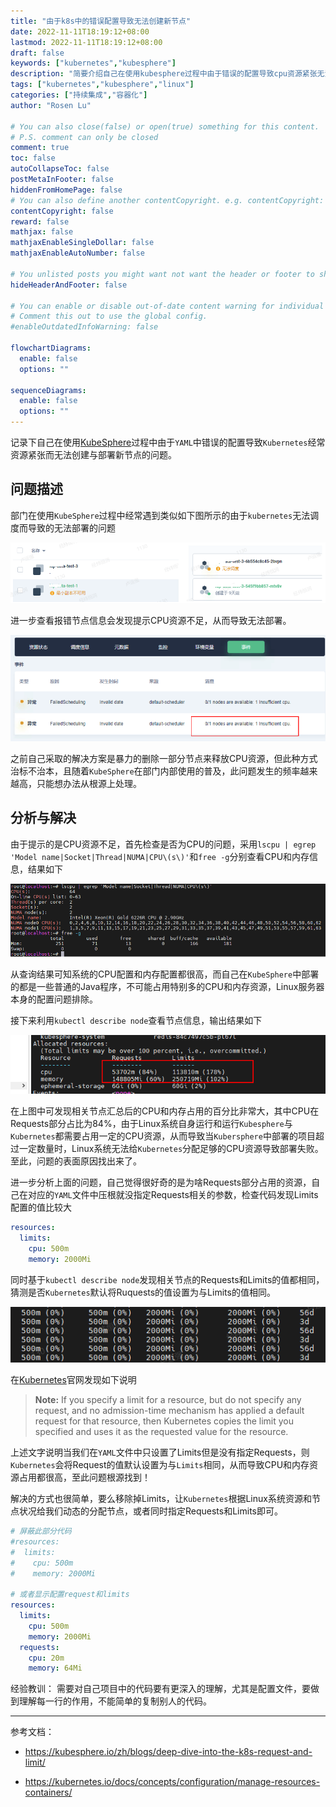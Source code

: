 ```yaml
---
title: "由于k8s中的错误配置导致无法创建新节点"
date: 2022-11-11T18:19:12+08:00
lastmod: 2022-11-11T18:19:12+08:00
draft: false
keywords: ["kubernetes","kubesphere"]
description: "简要介绍自己在使用kubesphere过程中由于错误的配置导致cpu资源紧张无法创建新节点的问题"
tags: ["kubernetes","kubesphere","linux"]
categories: ["持续集成","容器化"]
author: "Rosen Lu"

# You can also close(false) or open(true) something for this content.
# P.S. comment can only be closed
comment: true
toc: false
autoCollapseToc: false
postMetaInFooter: false
hiddenFromHomePage: false
# You can also define another contentCopyright. e.g. contentCopyright: "This is another copyright."
contentCopyright: false
reward: false
mathjax: false
mathjaxEnableSingleDollar: false
mathjaxEnableAutoNumber: false

# You unlisted posts you might want not want the header or footer to show
hideHeaderAndFooter: false

# You can enable or disable out-of-date content warning for individual post.
# Comment this out to use the global config.
#enableOutdatedInfoWarning: false

flowchartDiagrams:
  enable: false
  options: ""

sequenceDiagrams: 
  enable: false
  options: ""
---
```


记录下自己在使用[KubeSphere](https://kubesphere.io/)过程中由于`YAML`中错误的配置导致`Kubernetes`经常资源紧张而无法创建与部署新节点的问题。

<!--more-->

## 问题描述

部门在使用`KubeSphere`过程中经常遇到类似如下图所示的由于`kubernetes`无法调度而导致的无法部署的问题

![kubesphere部署失败](/blog_img/k8s/cpu-resource-not-enough-due-to-invalid-k8s-config/kubesphere-can-not-deploy-error.png "kubesphere部署失败") 

进一步查看报错节点信息会发现提示CPU资源不足，从而导致无法部署。

![内存不足导致k8s无法调度](/blog_img/k8s/cpu-resource-not-enough-due-to-invalid-k8s-config/kubesphere-insufficient-cpu.png "内存不足导致k8s无法调度") 

之前自己采取的解决方案是暴力的删除一部分节点来释放CPU资源，但此种方式治标不治本，且随着`KubeSphere`在部门内部使用的普及，此问题发生的频率越来越高，只能想办法从根源上处理。

## 分析与解决

由于提示的是CPU资源不足，首先检查是否为CPU的问题，采用`lscpu | egrep 'Model name|Socket|Thread|NUMA|CPU\(s\)'`和`free -g`分别查看CPU和内存信息，结果如下

![服务器CPU和内存信息](/blog_img/k8s/cpu-resource-not-enough-due-to-invalid-k8s-config/linux-server-cpu-mem-info.png "服务器CPU和内存信息") 

从查询结果可知系统的CPU配置和内存配置都很高，而自己在`KubeSphere`中部署的都是一些普通的Java程序，不可能占用特别多的CPU和内存资源，Linux服务器本身的配置问题排除。

接下来利用`kubectl describe node`查看节点信息，输出结果如下

![查看k8s节点信息](/blog_img/k8s/cpu-resource-not-enough-due-to-invalid-k8s-config/kubectl-describe-node.png "查看k8s节点信息") 

在上图中可发现相关节点汇总后的CPU和内存占用的百分比非常大，其中CPU在Requests部分占比为84%，由于Linux系统自身运行和运行`Kubesphere`与`Kubernetes`都需要占用一定的CPU资源，从而导致当`Kubersphere`中部署的项目超过一定数量时，Linux系统无法给`Kubernetes`分配足够的CPU资源导致部署失败。至此，问题的表面原因找出来了。

进一步分析上面的问题，自己觉得很好奇的是为啥Requests部分占用的资源，自己在对应的`YAML`文件中压根就没指定Requests相关的参数，检查代码发现Limits配置的值比较大

```yaml
resources: 
  limits: 
    cpu: 500m
    memory: 2000Mi
```

同时基于`kubectl describe node`发现相关节点的Requests和Limits的值都相同，猜测是否`Kubernetes`默认将Ruquests的值设置为与Limits的值相同。

![k8s节点limits和requests相同](/blog_img/k8s/cpu-resource-not-enough-due-to-invalid-k8s-config/kubectl-nodes-requests-and-limits.png "k8s节点limits和requests相同") 

在[Kubernetes](https://kubernetes.io/docs/concepts/configuration/manage-resources-containers/)官网发现如下说明

> **Note:** If you specify a limit for a resource, but do not specify any request, and no admission-time mechanism has applied a default request for that resource, then Kubernetes copies the limit you specified and uses it as the requested value for the resource.

上述文字说明当我们在`YAML`文件中只设置了Limits但是没有指定Requests，则`Kubernetes`会将Request的值默认设置为与`Limits`相同，从而导致CPU和内存资源占用都很高，至此问题根源找到！

解决的方式也很简单，要么移除掉Limits，让`Kubernetes`根据Linux系统资源和节点状况给我们动态的分配节点，或者同时指定Requests和Limits即可。

```yaml
# 屏蔽此部分代码
#resources: 
#  limits: 
#    cpu: 500m
#    memory: 2000Mi 

# 或者显示配置request和limits
resources: 
  limits: 
    cpu: 500m
    memory: 2000Mi
  requests: 
    cpu: 20m
    memory: 64Mi
```

经验教训： 需要对自己项目中的代码要有更深入的理解，尤其是配置文件，要做到理解每一行的作用，不能简单的复制别人的代码。

----

参考文档：

* https://kubesphere.io/zh/blogs/deep-dive-into-the-k8s-request-and-limit/

* https://kubernetes.io/docs/concepts/configuration/manage-resources-containers/